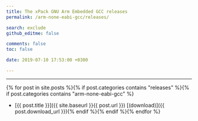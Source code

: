 ```yaml
---
title: The xPack GNU Arm Embedded GCC releases
permalink: /arm-none-eabi-gcc/releases/

search: exclude
github_editme: false

comments: false
toc: false

date: 2019-07-10 17:53:00 +0300

---
```


___
{% for post in site.posts %}{% if post.categories contains "releases" %}{% if post.categories contains "arm-none-eabi-gcc" %}
* [{{ post.title }}]({{ site.baseurl }}{{ post.url }}) [(download)]({{ post.download_url }}){% endif %}{% endif %}{% endfor %}
